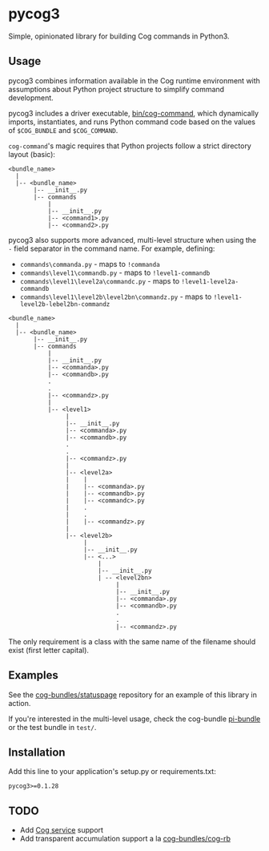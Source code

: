 # pycog3

Simple, opinionated library for building Cog commands in Python3.

## Usage

pycog3 combines information available in the Cog runtime environment
with assumptions about Python project structure to simplify command
development.

pycog3 includes a driver executable, [bin/cog-command](https://github.com/cog-bundles/pycog3/blob/master/bin/cog-command), which dynamically
imports, instantiates, and runs Python command code based on the
values of `$COG_BUNDLE` and `$COG_COMMAND`.

`cog-command`'s magic requires that Python projects follow a strict
directory layout (basic):

```
<bundle_name>
  |
  |-- <bundle_name>
       |-- __init__.py
       |-- commands
           |
           |-- __init__.py
           |-- <command1>.py
           |-- <command2>.py

```

pycog3 also supports more advanced, multi-level structure when using the `-` field separator in the command name. 
For example, defining:
 * `commands\commanda.py` - maps to `!commanda`
 * `commands\level1\commandb.py` - maps to `!level1-commandb`
 * `commands\level1\level2a\commandc.py` - maps to `!level1-level2a-commandb`
 * `commands\level1\level2b\level2bn\commandz.py` - maps to `!level1-level2b-lebel2bn-commandz`
 

```
<bundle_name>
  |
  |-- <bundle_name>
       |-- __init__.py
       |-- commands
           |
           |-- __init__.py
           |-- <commanda>.py
           |-- <commandb>.py
           .
           .
           |-- <commandz>.py
           |
           |-- <level1>
                |
                |-- __init__.py
                |-- <commanda>.py
                |-- <commandb>.py
                .
                .
                |-- <commandz>.py
                |
                |-- <level2a>
                |    |
                |    |-- <commanda>.py
                |    |-- <commandb>.py
                |    |-- <commandc>.py
                |    .
                |    .
                |    |-- <commandz>.py
                |
                |-- <level2b>
                     |
                     |-- __init__.py
                     |-- <...>
                         |
                         |-- __init__.py
                         | -- <level2bn>
                              |
                              |-- __init__.py
                              |-- <commanda>.py
                              |-- <commandb>.py
                              .
                              .
                              |-- <commandz>.py

```

The only requirement is a class with the same name of the filename should exist (first letter capital).

## Examples

See the [cog-bundles/statuspage](https://github.com/cog-bundles/statuspage) repository for an example of this library in action.

If you're interested in the multi-level usage, check the cog-bundle [pi-bundle](https://github.com/pan-net-security/pi-bundle) or the test bundle in `test/`.

## Installation

Add this line to your application's setup.py or requirements.txt:

```
pycog3>=0.1.28
```

## TODO

- Add [Cog service](http://docs.operable.io/docs/services) support
- Add transparent accumulation support a la [cog-bundles/cog-rb](https://github.com/cog-bundles/cog-rb)
